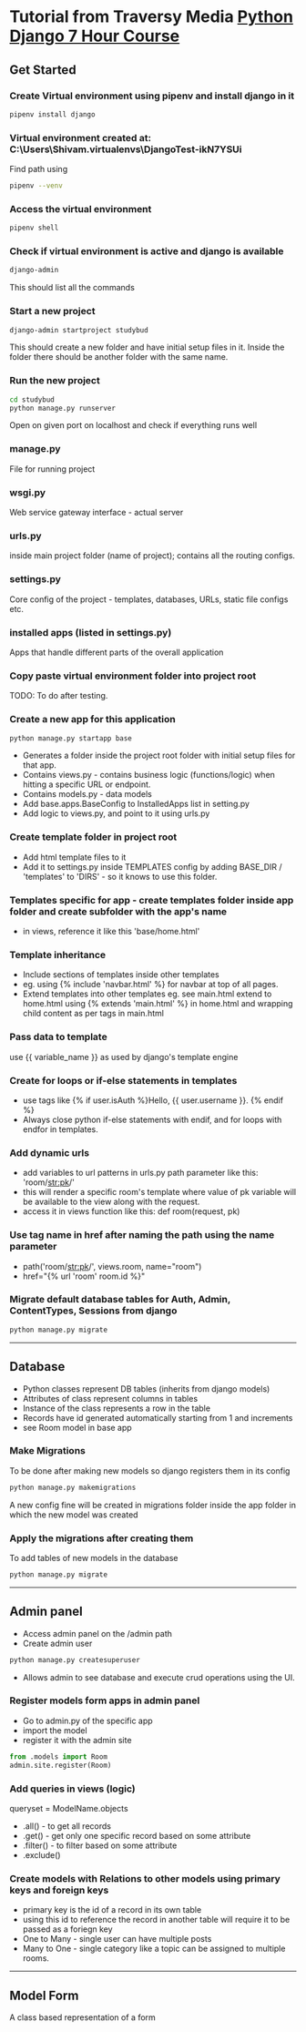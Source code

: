 # Tutorial from Traversy Media [Python Django 7 Hour Course](https://www.youtube.com/watch?v=PtQiiknWUcI)

## Get Started
### Create Virtual environment using pipenv and install django in it
```bash
pipenv install django
```

### Virtual environment created at: C:\Users\Shivam\.virtualenvs\DjangoTest-ikN7YSUi
Find path using 
```bash
pipenv --venv
```

### Access the virtual environment
```bash
pipenv shell
```

### Check if virtual environment is active and django is available 
```bash
django-admin
```
This should list all the commands 

### Start a new project 
```bash
django-admin startproject studybud
```
This should create a new folder and have initial setup files in it.
Inside the folder there should be another folder with the same name.

### Run the new project
```bash
cd studybud
python manage.py runserver
```
Open on given port on localhost and check if everything runs well

### manage.py
File for running project

### wsgi.py
Web service gateway interface - actual server

### urls.py 
inside main project folder (name of project); contains all the routing configs. 

### settings.py
Core config of the project - templates, databases, URLs, static file configs etc.

### installed apps (listed in settings.py)
Apps that handle different parts of the overall application

### Copy paste virtual environment folder into project root
TODO: To do after testing.

### Create a new app for this application
```bash
python manage.py startapp base
```
+ Generates a folder inside the project root folder with initial setup files for that app.
+ Contains views.py - contains business logic (functions/logic) when hitting a specific URL or endpoint.
+ Contains models.py - data models
+ Add base.apps.BaseConfig to InstalledApps list in setting.py 
+ Add logic to views.py, and point to it using urls.py 

### Create template folder in project root
+ Add html template files to it
+ Add it to settings.py inside TEMPLATES config by adding BASE_DIR / 'templates' to 'DIRS' - so it knows to use this folder. 

### Templates specific for app - create templates folder inside app folder and create subfolder with the app's name
+ in views, reference it like this 'base/home.html'

### Template inheritance
+ Include sections of templates inside other templates 
+ eg. using {% include 'navbar.html' %} for navbar at top of all pages.
+ Extend templates into other templates eg. see main.html extend to home.html using {% extends 'main.html' %} in home.html and wrapping child content as per tags in main.html

### Pass data to template 
use {{ variable_name }} as used by django's template engine

### Create for loops or if-else statements in templates 
+ use tags like {% if user.isAuth %}Hello, {{ user.username }}. {% endif %}
+ Always close python if-else statements with endif, and for loops with endfor in templates.

### Add dynamic urls 
+ add variables to url patterns in urls.py path parameter like this: 'room/<str:pk>/'
+ this will render a specific room's template where value of pk variable will be available to the view along with the request.
+ access it in views function like this: def room(request, pk)

### Use tag name in href after naming the path using the name parameter
+ path('room/<str:pk>/', views.room, name="room")
+ href="{% url 'room' room.id %}"

### Migrate default database tables for Auth, Admin, ContentTypes, Sessions from django
```bash
python manage.py migrate
```
---
## Database
+ Python classes represent DB tables (inherits from django models)
+ Attributes of class represent columns in tables
+ Instance of the class represents a row in the table
+ Records have id generated automatically starting from 1 and increments
+ see Room model in base app

### Make Migrations
To be done after making new models so django registers them in its config
```bash
python manage.py makemigrations
```
A new config fine will be created in migrations folder inside the app folder in which the new model was created

### Apply the migrations after creating them
To add tables of new models in the database
```bash
python manage.py migrate
```
---
## Admin panel
+ Access admin panel on the /admin path
+ Create admin user 
```bash
python manage.py createsuperuser
```
+ Allows admin to see database and execute crud operations using the UI.

### Register models form apps in admin panel
+ Go to admin.py of the specific app 
+ import the model 
+ register it with the admin site
```python
from .models import Room
admin.site.register(Room)
```

### Add queries in views (logic)
queryset = ModelName.objects
+ .all() - to get all records
+ .get() - get only one specific record based on some attribute
+ .filter() - to filter based on some attribute
+ .exclude()

### Create models with Relations to other models using primary keys and foreign keys
+ primary key is the id of a record in its own table
+ using this id to reference the record in another table will require it to be passed as a foriegn key
+ One to Many - single user can have multiple posts
+ Many to One - single category like a topic can be assigned to multiple rooms.

---

## Model Form
A class based representation of a form